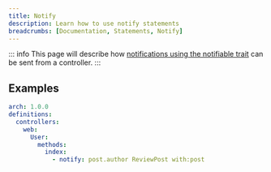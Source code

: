 ```yaml
---
title: Notify
description: Learn how to use notify statements
breadcrumbs: [Documentation, Statements, Notify]
---
```


::: info
This page will describe how [notifications using the notifiable trait](https://laravel.com/docs/10.x/notifications#using-the-notifiable-trait) can be sent from a controller.
:::

## Examples

```yaml
arch: 1.0.0
definitions:
  controllers:
    web:
      User:
        methods:
          index:
            - notify: post.author ReviewPost with:post
```
